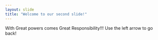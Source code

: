 ```yaml
---
layout: slide
title: "Welcome to our second slide!"
---
```

With Great powers comes Great Responsibility!!!
Use the left arrow to go back!
